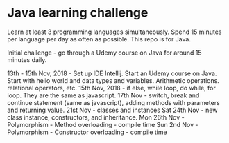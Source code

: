 # Java learning challenge

Learn at least 3 programming languages simultaneously.
Spend 15 minutes per language per day as often as possible.
This repo is for Java.

Initial challenge - go through a Udemy course on Java for around 15 minutes daily.

13th - 15th Nov, 2018 - Set up IDE Intellij. Start an Udemy course on Java. Start with hello world and data types and variables. Arithmetic operations. relational operators, etc.
15th Nov, 2018 - if else, while loop, do while, for loop.  They are the same as javascript.
17th Nov - switch, break and continue statement (same as javascript), adding methods with parameters and returning value.
21st Nov - classes and instances
Sat 24th Nov - new class instance, constructors, and inheritance.
Mon 26th Nov - Polymorphism - Method overloading - compile time
Sun 2nd Nov - Polymorphism - Constructor overloading - compile time
